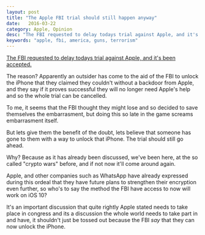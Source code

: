 ```yaml
---
layout: post
title: "The Apple FBI trial should still happen anyway"
date:   2016-03-22
category: Apple, Opinion
desc: "The FBI requested to delay todays trial against Apple, and it's been accepted."
keywords: "apple, fbi, america, guns, terrorism"
---
```


[The FBI requested to delay todays trial against Apple, and it's been accepted.](http://www.theverge.com/2016/3/21/11279714/fbi-iphone-apple-trial-delay)

The reason? Apparently an outsider has come to the aid of the FBI to unlock the iPhone that they claimed they couldn't without a backdoor from Apple, and they say if it proves successful they will no longer need Apple's help and so the whole trial can be cancelled. 

To me, it seems that the FBI thought they might lose and so decided to save themselves the embarrasment, but doing this so late in the game screams embarrasment itself. 

But lets give them the benefit of the doubt, lets believe that someone has gone to them with a way to unlock that iPhone. The trial should still go ahead.

Why? Because as it has already been discussed, we've been here, at the so called "crypto wars" before, and if not now it'll come around again. 

Apple, and other companies such as WhatsApp have already expressed during this ordeal that they have future plans to strengthen their encryption even further, so who's to say the method the FBI have access to now will work on iOS 10?

It's an important discussion that quite rightly Apple stated needs to take place in congress and its a discussion the whole world needs to take part in and have, it shouldn't just be tossed out because the FBI *say* that they can now unlock the iPhone. 